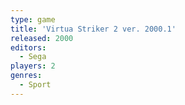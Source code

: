```yaml
---
type: game
title: 'Virtua Striker 2 ver. 2000.1'
released: 2000
editors: 
  - Sega
players: 2
genres:
  - Sport
---
```

